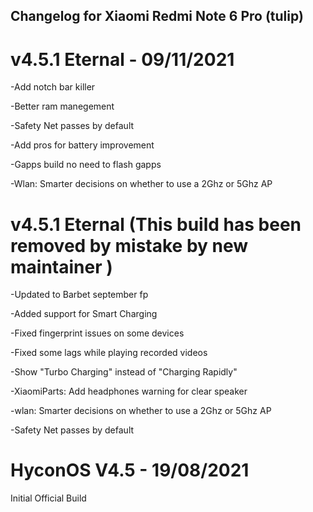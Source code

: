 ## Changelog for Xiaomi Redmi Note 6 Pro (tulip)

# v4.5.1 Eternal - 09/11/2021

-Add notch bar killer

-Better ram manegement

-Safety Net passes by default 

-Add pros for battery improvement

-Gapps build no need to flash gapps

-Wlan: Smarter decisions on whether to use a 2Ghz or 5Ghz AP

# v4.5.1 Eternal (This build has been removed by mistake by new maintainer )

-Updated to Barbet september fp

-Added support for Smart Charging

-Fixed fingerprint issues on some devices

-Fixed some lags while playing recorded videos

-Show "Turbo Charging" instead of "Charging Rapidly"

-XiaomiParts: Add headphones warning for clear speaker 

-wlan: Smarter decisions on whether to use a 2Ghz or 5Ghz AP 

-Safety Net passes by default

# HyconOS V4.5 - 19/08/2021

Initial Official Build
